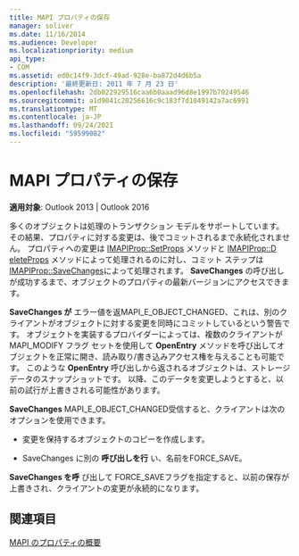 ```yaml
---
title: MAPI プロパティの保存
manager: soliver
ms.date: 11/16/2014
ms.audience: Developer
ms.localizationpriority: medium
api_type:
- COM
ms.assetid: ed0c14f9-3dcf-49ad-928e-ba872d4d6b5a
description: '最終更新日: 2011 年 7 月 23 日'
ms.openlocfilehash: 2db022929516caa6b0aaad96d8e1997b70249546
ms.sourcegitcommit: a1d9041c20256616c9c183f7d1049142a7ac6991
ms.translationtype: MT
ms.contentlocale: ja-JP
ms.lasthandoff: 09/24/2021
ms.locfileid: "59599082"
---
```

# <a name="saving-mapi-properties"></a>MAPI プロパティの保存

  
  
**適用対象**: Outlook 2013 | Outlook 2016 
  
多くのオブジェクトは処理のトランザクション モデルをサポートしています。その結果、プロパティに対する変更は、後でコミットされるまで永続化されません。 プロパティへの変更は [IMAPIProp::SetProps](imapiprop-setprops.md) メソッドと [IMAPIProp::D eleteProps](imapiprop-deleteprops.md) メソッドによって処理されるのに対し、コミット ステップは [IMAPIProp::SaveChanges](imapiprop-savechanges.md)によって処理されます。 **SaveChanges** の呼び出しが成功するまで、オブジェクトのプロパティの最新バージョンにアクセスできます。 
  
**SaveChanges が** エラー値を返MAPI_E_OBJECT_CHANGED、これは、別のクライアントがオブジェクトに対する変更を同時にコミットしているという警告です。 オブジェクトを実装するプロバイダーによっては、複数のクライアントが MAPI_MODIFY フラグ セットを使用して **OpenEntry** メソッドを呼び出してオブジェクトを正常に開き、読み取り/書き込みアクセス権を与えることも可能です。 このような **OpenEntry** 呼び出しから返されるオブジェクトは、ストレージ データのスナップショットです。 以降、このデータを変更しようとすると、以前の試行が上書きされる可能性があります。 
  
**SaveChanges** MAPI_E_OBJECT_CHANGED受信すると、クライアントは次のオプションを使用できます。 
  
- 変更を保持するオブジェクトのコピーを作成します。
    
- SaveChanges に別の **呼び出しを行** い、名前をFORCE_SAVE。 
    
**SaveChanges を呼** び出して FORCE_SAVEフラグを指定すると、以前の保存が上書きされ、クライアントの変更が永続的になります。 
  
## <a name="see-also"></a>関連項目



[MAPI のプロパティの概要](mapi-property-overview.md)

